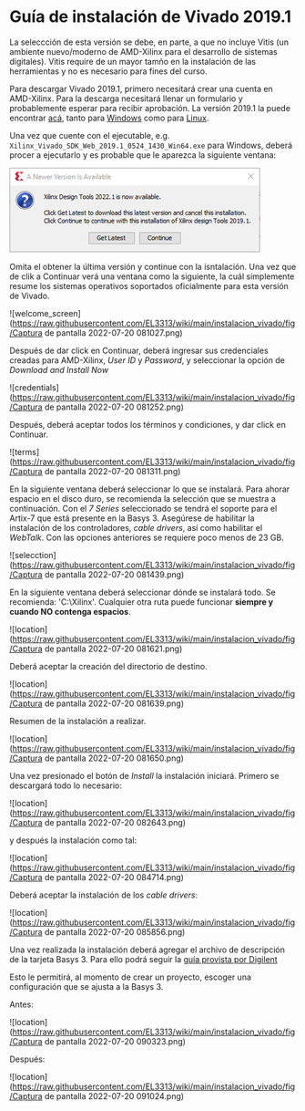 # Guía de instalación de Vivado 2019.1

La seleccción de esta versión se debe, en parte, a que no incluye Vitis (un ambiente nuevo/moderno de AMD-Xilinx para el desarrollo de sistemas digitales). Vitis require de un mayor tamño en la instalación de las herramientas y no es necesario para fines del curso.

Para descargar Vivado 2019.1, primero necesitará crear una cuenta en AMD-Xilinx. Para la descarga necesitará llenar un formulario y probablemente esperar para recibir aprobación. La versión 2019.1 la puede encontrar [acá](https://www.xilinx.com/support/download/index.html/content/xilinx/en/downloadNav/vivado-design-tools/archive.html), tanto para [Windows](https://www.xilinx.com/member/forms/download/xef-vivado.html?filename=Xilinx_Vivado_SDK_Web_2019.1_0524_1430_Win64.exe) como para [Linux](https://www.xilinx.com/member/forms/download/xef-vivado.html?filename=Xilinx_Vivado_SDK_Web_2019.1_0524_1430_Lin64.bin).

Una vez que cuente con el ejecutable, e.g. `Xilinx_Vivado_SDK_Web_2019.1_0524_1430_Win64.exe` para Windows, deberá procer a ejecutarlo y es probable que le aparezca la siguiente ventana:

![new version](https://raw.githubusercontent.com/EL3313/wiki/main/instalacion_vivado/fig/new_version.png)

Omita el obtener la última versión y continue con la isntalación. Una vez que de clik a Continuar verá una ventana como la siguiente, la cuál simplemente resume los sistemas operativos soportados oficialmente para esta versión de Vivado.

![welcome_screen](https://raw.githubusercontent.com/EL3313/wiki/main/instalacion_vivado/fig/Captura de pantalla 2022-07-20 081027.png)

Después de dar click en Continuar, deberá ingresar sus credenciales creadas para AMD-Xilinx, _User ID_ y _Password_, y seleccionar la opción de _Download and Install Now_

![credentials](https://raw.githubusercontent.com/EL3313/wiki/main/instalacion_vivado/fig/Captura de pantalla 2022-07-20 081252.png)

Después, deberá aceptar todos los términos y condiciones, y dar click en Continuar.

![terms](https://raw.githubusercontent.com/EL3313/wiki/main/instalacion_vivado/fig/Captura de pantalla 2022-07-20 081311.png)

En la siguiente ventana deberá seleccionar lo que se instalará. Para ahorar espacio en el disco duro, se recomienda la selección que se muestra a continuación. Con el _7 Series_ seleccionado se tendrá el soporte para el Artix-7 que está presente en la Basys 3. Asegúrese de habilitar la instalación de los controladores, _cable drivers_, así como habilitar el _WebTalk_. Con las opciones anteriores se requiere poco menos de 23 GB.

![selecction](https://raw.githubusercontent.com/EL3313/wiki/main/instalacion_vivado/fig/Captura de pantalla 2022-07-20 081439.png)

En la siguiente ventana deberá seleccionar dónde se instalará todo. Se recomienda: 'C:\Xilinx'. Cualquier otra ruta puede funcionar **siempre y cuando NO contenga espacios**.

![location](https://raw.githubusercontent.com/EL3313/wiki/main/instalacion_vivado/fig/Captura de pantalla 2022-07-20 081621.png)

Deberá aceptar la creación del directorio de destino.

![location](https://raw.githubusercontent.com/EL3313/wiki/main/instalacion_vivado/fig/Captura de pantalla 2022-07-20 081639.png)

Resumen de la instalación a realizar.

![location](https://raw.githubusercontent.com/EL3313/wiki/main/instalacion_vivado/fig/Captura de pantalla 2022-07-20 081650.png)

Una vez presionado el botón de _Install_ la instalación iniciará. Primero se descargará todo lo necesario:

![location](https://raw.githubusercontent.com/EL3313/wiki/main/instalacion_vivado/fig/Captura de pantalla 2022-07-20 082643.png)

y después la instalación como tal:

![location](https://raw.githubusercontent.com/EL3313/wiki/main/instalacion_vivado/fig/Captura de pantalla 2022-07-20 084714.png)

Deberá aceptar la instalación de los _cable drivers_:

![location](https://raw.githubusercontent.com/EL3313/wiki/main/instalacion_vivado/fig/Captura de pantalla 2022-07-20 085856.png)

Una vez realizada la instalación deberá agregar el archivo de descripción de la tarjeta Basys 3. Para ello podrá seguir la [guía provista por Digilent](https://digilent.com/reference/programmable-logic/guides/install-board-files#:~:text=Digilent%20provides%20board%20files%20for%20each%20FPGA%20development,and%20Memory%20Interface%20Generator%29%20used%20in%20many%20designs)

Esto le permitirá, al momento de crear un proyecto, escoger una configuración que se ajusta a la Basys 3.

Antes:

![location](https://raw.githubusercontent.com/EL3313/wiki/main/instalacion_vivado/fig/Captura de pantalla 2022-07-20 090323.png)

Después: 

![location](https://raw.githubusercontent.com/EL3313/wiki/main/instalacion_vivado/fig/Captura de pantalla 2022-07-20 091024.png)



